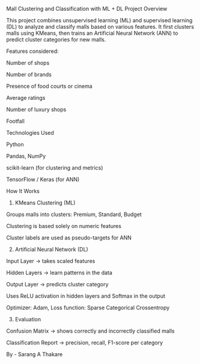 Mall Clustering and Classification with ML + DL
Project Overview

This project combines unsupervised learning (ML) and supervised learning (DL) to analyze and classify malls based on various features. It first clusters malls using KMeans, then trains an Artificial Neural Network (ANN) to predict cluster categories for new malls.

Features considered:

Number of shops

Number of brands

Presence of food courts or cinema

Average ratings

Number of luxury shops

Footfall

Technologies Used

Python

Pandas, NumPy

scikit-learn (for clustering and metrics)

TensorFlow / Keras (for ANN)

How It Works
1. KMeans Clustering (ML)

Groups malls into clusters: Premium, Standard, Budget

Clustering is based solely on numeric features

Cluster labels are used as pseudo-targets for ANN

2. Artificial Neural Network (DL)

Input Layer → takes scaled features

Hidden Layers → learn patterns in the data

Output Layer → predicts cluster category

Uses ReLU activation in hidden layers and Softmax in the output

Optimizer: Adam, Loss function: Sparse Categorical Crossentropy

3. Evaluation

Confusion Matrix → shows correctly and incorrectly classified malls

Classification Report → precision, recall, F1-score per category

By - Sarang A Thakare
